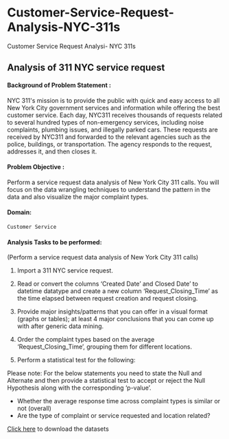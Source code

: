 # Customer-Service-Request-Analysis-NYC-311s
Customer Service Request Analysi- NYC 311s
 ## Analysis of 311 NYC service request

#### Background of Problem Statement :

NYC 311's mission is to provide the public with quick and easy access to all New York City government services and information while offering the best customer service. Each day, NYC311 receives thousands of requests related to several hundred types of non-emergency services, including noise complaints, plumbing issues, and illegally parked cars. These requests are received by NYC311 and forwarded to the relevant agencies such as the police, buildings, or transportation. The agency responds to the request, addresses it, and then closes it.

#### Problem Objective :

Perform a service request data analysis of New York City 311 calls. You will focus on the data wrangling techniques to understand the pattern in the data and also visualize the major complaint types.

#### Domain: 
    
    Customer Service

#### Analysis Tasks to be performed:

(Perform a service request data analysis of New York City 311 calls) 

1. Import a 311 NYC service request.

2. Read or convert the columns ‘Created Date’ and Closed Date’ to datetime datatype and create a new column ‘Request_Closing_Time’ as the time elapsed between request creation and request closing.

3. Provide major insights/patterns that you can offer in a visual format (graphs or tables); at least 4 major conclusions that you can come up with after generic data mining.

4. Order the complaint types based on the average ‘Request_Closing_Time’, grouping them for different locations.

5. Perform a statistical test for the following:

Please note: For the below statements you need to state the Null and Alternate and then provide a statistical test to accept or reject the Null Hypothesis along with the corresponding ‘p-value’.

 - Whether the average response time across complaint types is similar or not (overall)
 - Are the type of complaint or service requested and location related?

[Click here](https://github.com/Simplilearn-Edu/Data-Science-with-Python-Project-2-/blob/master/Data%20Science%20with%20Python%20Two.zip) to download the datasets
